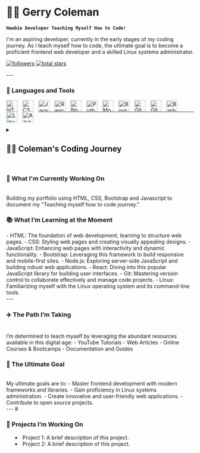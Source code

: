 # 🏄‍♂️ Gerry Coleman

**`Newbie Developer Teaching Myself How to Code!`**

I'm an aspiring developer, currently in the early stages of my coding journey. As I teach myself how to code, the ultimate goal is to become a proficient frontend web developer and a skilled Linux systems administrator.

<p align="left"> 
      <a href="https://github.com/gerrycoleman?tab=followers">
         <img alt="followers" title="Follow me on Github" src="https://custom-icon-badges.demolab.com/github/followers/gerrycoleman?color=236ad3&labelColor=1155ba&style=for-the-badge&logo=person-add&label=Follow&logoColor=white"/></a>
      <a href="https://github.com/gerrycoleman??tab=repositories&sort=stargazers">
         <img alt="total stars" title="Total stars on GitHub" src="https://custom-icon-badges.demolab.com/github/stars/gerrycoleman??color=55960c&style=for-the-badge&labelColor=488207&logo=star"/></a>
   </p>
---

### 🧰 Languages and Tools
<img align="left" alt="HTML" width="30px" style="padding-right:10px;" src="https://cdn.jsdelivr.net/gh/devicons/devicon/icons/html5/html5-plain.svg" />
<img align="left" alt="CSS" width="30px" style="padding-right:10px;" src="https://cdn.jsdelivr.net/gh/devicons/devicon/icons/css3/css3-plain.svg" />
<img align="left" alt="JavaScript" width="30px" style="padding-right:10px;" src="https://cdn.jsdelivr.net/gh/devicons/devicon/icons/javascript/javascript-plain.svg" />
<img align="left" alt="React" width="30px" style="padding-right:10px;" src="https://cdn.jsdelivr.net/gh/devicons/devicon/icons/react/react-original.svg" />
<img align="left" alt="NodeJS" width="30px" style="padding-right:10px;" src="https://cdn.jsdelivr.net/gh/devicons/devicon/icons/nodejs/nodejs-original.svg" />
<img align="left" alt="Python" width="30px" style="padding-right:10px;" src="https://cdn.jsdelivr.net/gh/devicons/devicon/icons/python/python-plain.svg" />
<img align="left" alt="MongoDB" width="30px" style="padding-right:10px;" src="https://cdn.jsdelivr.net/gh/devicons/devicon/icons/mongodb/mongodb-plain.svg" />
<img align="left" alt="Bootstrap" width="30px" style="padding-right:10px;" src="https://cdn.jsdelivr.net/gh/devicons/devicon/icons/bootstrap/bootstrap-plain.svg" />
<img align="left" alt="Git" width="30px" style="padding-right:10px;" src="https://cdn.jsdelivr.net/gh/devicons/devicon/icons/git/git-original.svg" />
<img align="left" alt="GitHub" width="30px" style="padding-right:10px;" src="https://cdn.jsdelivr.net/gh/devicons/devicon/icons/github/github-original.svg" />
<img align="left" alt="Bash" width="30px" style="padding-right:10px;" src="https://cdn.jsdelivr.net/gh/devicons/devicon/icons/bash/bash-original.svg" />
<img align="left" alt="Linux" width="30px" style="padding-right:10px;" src="https://cdn.jsdelivr.net/gh/devicons/devicon/icons/linux/linux-original.svg" />
<img align="left" alt="Azure" width="30px" style="padding-right:10px;" src="https://cdn.jsdelivr.net/gh/devicons/devicon/icons/azure/azure-original.svg" />
<br />

---

#

<details>
<summary><h2>👨‍💻 Coleman's Coding Journey</h2>
<br>
<p><h3>🔭 What I'm Currently Working On</h3>
<br>
Building my portfolio using HTML, CSS, Bootstrap and Javascript to document my "Teaching myself how to code journey."
<br>
<h3>📚 What I’m Learning at the Moment</h3>
  - HTML: The foundation of web development, learning to structure web pages.
  - CSS: Styling web pages and creating visually appealing designs.
  - JavaScript: Enhancing web pages with interactivity and dynamic functionality.
  - Bootstrap: Leveraging this framework to build responsive and mobile-first sites.
  - Node.js: Exploring server-side JavaScript and building robust web applications.
  - React: Diving into this popular JavaScript library for building user interfaces.
  - Git: Mastering version control to collaborate effectively and manage code projects.
  - Linux: Familiarizing myself with the Linux operating system and its command-line tools.
 <br> 
---
<h3>✈️ The Path I’m Taking</h3>
<br>
I’m determined to teach myself by leveraging the abundant resources available in this digital age:
  - YouTube Tutorials
  - Web Articles
  - Online Courses & Bootcamps
  - Documentation and Guides
<br>
<h3>🎯 The Ultimate Goal</h3>
<br>
My ultimate goals are to:
  - Master frontend development with modern frameworks and libraries.
  - Gain proficiency in Linux systems administration.
  - Create innovative and user-friendly web applications.
  - Contribute to open source projects.	

<!--
### 🧰 Tools and Technologies
  - Frontend: HTML, CSS, JavaScript, React, Bootstrap
  - Backend: Node.js
  - Version Control: Git
  - Operating Systems: Linux
-->
<br>
---
#

### 🔬 Projects I’m Working On
  - Project 1: A brief description of this project.
  - Project 2: A brief description of this project.
</p></summary> 
---

### 📊 Stats

![Coleman's GitHub stats](https://github-readme-stats.vercel.app/api?username=gerrycoleman&show_icons=true&theme=gruvbox)

![GitHub Streak](https://streak-stats.demolab.com?user=gerrycoleman&theme=gruvbox&border_radius=4.5)

---
### 🔗 Connect with Me
I’m eager to connect with like-minded individuals and learn from others’ experiences. Feel free to reach out to me on LinkedIn or Twitter to discuss coding, share insights, or collaborate on projects.

---
### 💰 You can help me by Donating
  [![PayPal](https://img.shields.io/badge/PayPal-00457C?style=for-the-badge&logo=paypal&logoColor=white)](https://paypal.me/gerrycolemann@outlook.com)
